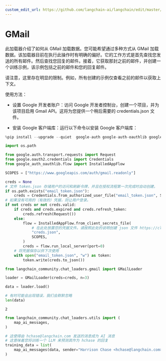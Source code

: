 ```yaml
---
custom_edit_url: https://github.com/langchain-ai/langchain/edit/master/docs/docs/integrations/chat_loaders/gmail.ipynb
---
```


# GMail

此加载器介绍了如何从 GMail 加载数据。您可能希望通过多种方式从 GMail 加载数据。该加载器目前在执行此操作时有明确的偏好。它的工作方式是首先查找您发送的所有邮件。然后查找您回复的邮件。接着，它获取那封之前的邮件，并创建一个训练示例，该示例包括之前的邮件和您的回复邮件。

请注意，这里存在明显的限制。例如，所有创建的示例仅查看之前的邮件以获取上下文。

使用方法：

- 设置 Google 开发者账户：访问 Google 开发者控制台，创建一个项目，并为该项目启用 Gmail API。这将为您提供一个稍后需要的 credentials.json 文件。

- 安装 Google 客户端库：运行以下命令以安装 Google 客户端库：

```python
%pip install --upgrade --quiet  google-auth google-auth-oauthlib google-auth-httplib2 google-api-python-client
```

```python
import os.path

from google.auth.transport.requests import Request
from google.oauth2.credentials import Credentials
from google_auth_oauthlib.flow import InstalledAppFlow

SCOPES = ["https://www.googleapis.com/auth/gmail.readonly"]

creds = None
# 文件 token.json 存储用户的访问和刷新令牌，并且在授权流程第一次完成时自动创建。
if os.path.exists("email_token.json"):
    creds = Credentials.from_authorized_user_file("email_token.json", SCOPES)
# 如果没有可用的（有效的）凭据，则让用户登录。
if not creds or not creds.valid:
    if creds and creds.expired and creds.refresh_token:
        creds.refresh(Request())
    else:
        flow = InstalledAppFlow.from_client_secrets_file(
            # 在此处放置您的凭据文件。请按照此处的说明创建 json 文件 https://cloud.google.com/docs/authentication/getting-started
            "creds.json",
            SCOPES,
        )
        creds = flow.run_local_server(port=0)
    # 将凭据保存以供下次使用
    with open("email_token.json", "w") as token:
        token.write(creds.to_json())
```

```python
from langchain_community.chat_loaders.gmail import GMailLoader
```

```python
loader = GMailLoader(creds=creds, n=3)
```

```python
data = loader.load()
```

```python
# 有时可能会出现错误，我们会默默忽略
len(data)
```

```output
2
```

```python
from langchain_community.chat_loaders.utils import (
    map_ai_messages,
)
```

```python
# 这使得由 hchase@langchain.com 发送的消息成为 AI 消息
# 这意味着您将训练一个 LLM 来预测其作为 hchase 的回复
training_data = list(
    map_ai_messages(data, sender="Harrison Chase <hchase@langchain.com>")
)
```